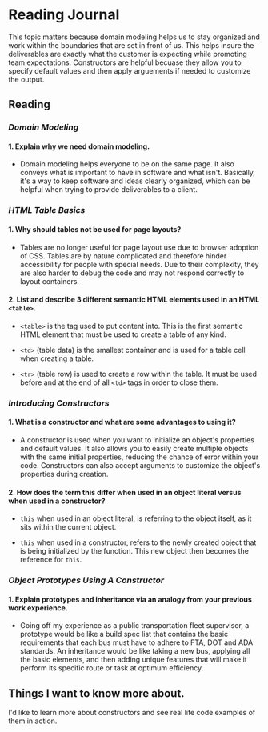 # Reading Journal

This topic matters because domain modeling helps us to stay organized and work within the boundaries that are set in front of us. This helps insure the deliverables are exactly what the customer is expecting while promoting team expectations. Constructors are helpful becuase they allow you to specify default values and then apply arguements if needed to customize the output. 

## Reading

### *Domain Modeling*

#### 1. Explain why we need domain modeling.

- Domain modeling helps everyone to be on the same page. It also conveys what is important to have in software and what isn't. Basically, it's a way to keep software and ideas clearly organized, which can be helpful when trying to provide deliverables to a client.

### *HTML Table Basics*

#### 1. Why should tables not be used for page layouts?

- Tables are no longer useful for page layout use due to browser adoption of CSS. Tables are by nature complicated and therefore hinder accessibility for people with special needs. Due to their complexity, they are also harder to debug the code and may not respond correctly to layout containers.

#### 2. List and describe 3 different semantic HTML elements used in an HTML `<table>`.

- `<table>` is the tag used to put content into. This is the first semantic HTML element that must be used to create a table of any kind.

- `<td>` (table data) is the smallest container and is used for a table cell when creating a table.

- `<tr>` (table row) is used to create a row within the table. It must be used before and at the end of all `<td>` tags in order to close them.

### *Introducing Constructors*

#### 1. What is a constructor and what are some advantages to using it?

- A constructor is used when you want to initialize an object's properties and default values. It also allows you to easily create multiple objects with the same initial properties, reducing the chance of error within your code. Constructors can also accept arguments to customize the object's properties during creation.

#### 2. How does the term this differ when used in an object literal versus when used in a constructor?

- `this` when used in an object literal, is referring to the object itself, as it sits within the current object.

- `this` when used in a constructor, refers to the newly created object that is being initialized by the function. This new object then becomes the reference for `this`.

### *Object Prototypes Using A Constructor*

#### 1. Explain prototypes and inheritance via an analogy from your previous work experience.

- Going off my experience as a public transportation fleet supervisor, a prototype would be like a build spec list that contains the basic requirements that each bus must have to adhere to FTA, DOT and ADA standards. An inheritance would be like taking a new bus, applying all the basic elements, and then adding unique features that will make it perform its specific route or task at optimum efficiency.

## Things I want to know more about.

I'd like to learn more about constructors and see real life code examples of them in action. 